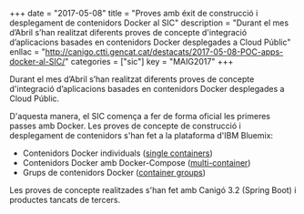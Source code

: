 +++
date        = "2017-05-08"
title       = "Proves amb éxit de construcció i desplegament de contenidors Docker al SIC"
description = "Durant el mes d’Abril s’han realitzat diferents proves de concepte d'integració d’aplicacions basades en contenidors Docker desplegades a Cloud Públic"
enllac	    = "http://canigo.ctti.gencat.cat/destacats/2017-05-08-POC-apps-docker-al-SIC/"
categories  = ["sic"]
key         = "MAIG2017"
+++

Durant el mes d’Abril s’han realitzat diferents proves de concepte d'integració d’aplicacions basades en contenidors Docker desplegades a Cloud Públic.

D'aquesta manera, el SIC comença a fer de forma oficial les primeres passes amb Docker. Les proves de concepte de construcció i desplegament de contenidors s'han fet a la plataforma d'IBM Bluemix:

* Contenidors Docker individuals ([single containers](https://console.ng.bluemix.net/docs/containers/container_single_ui.html))
* Contenidors Docker amb Docker-Compose ([multi-container](https://console.ng.bluemix.net/docs/containers/container_single_ui.html#container_compose_intro))
* Grups de contenidors Docker ([container groups](https://console.ng.bluemix.net/docs/containers/container_ha.html))


Les proves de concepte realitzades s'han fet amb Canigó 3.2 (Spring Boot) i productes tancats de tercers.
